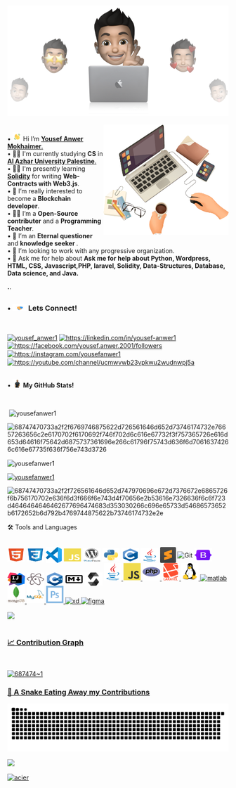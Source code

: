 <!--About myself!-->
<div align="center" >  
<img  src="Images/cover-photo.png" > </div>  </br> </a>

<div align="left" >
<img align="right" height="250" width="285" src="Images/home.png" > <br>
<!--• 👋  Hi I’m <a href="http://YousefAnwerMokhaimer.com" target="_blank"><b>Yousef Anwer Mokhaimer</b>.</a> <br> -->
•  <img src="Images/shake-hand.gif" width="20px"> Hi I’m <a href="https://YousefAnwerMokhaimer.tech/" target="_blank"><b>Yousef Anwer Mokhaimer</b>.</a> <br>
• 👨‍🎓 I'm currently studying <b>CS</b> in <a href="http://www.alazhar.edu.ps/"><b> Al Azhar University  Palestine</b>.</a><br>
• 👨‍💻 I'm presently learning <a href="https://soliditylang.org/"><b>Solidity</b></a> for writing <b>Web-Contracts with Web3.js</b>.<br>
• 👀 I’m really interested to become a <b>Blockchain developer</b>.<br>
• 👨‍🏫 I’m a <b>Open-Source contributer</b> and a <b>Programming Teacher</b>. <br>
• 🌱 I’m an <b>Eternal questioner</b> and <b>knowledge seeker </b>. <br>
• 💞️ I’m looking to work with any progressive organization.<br>
• 💬 Ask me for help about <b>Ask me for help about  Python, Wordpress, HTML, CSS, Javascript,PHP,  laravel, Solidity, Data-Structures, Database, Data science, and Java.</h3><p align="left">.</b>.<br>
</div>

##

<!--:Social Media Links!-->

<div>

<h3> • <img src="Images/shakehand.gif" width="32">  <b> Lets Connect! </b> </h3> <br>

<a href="https://twitter.com/yousef_anwer1" target="blank"><img align="center" src="https://raw.githubusercontent.com/rahuldkjain/github-profile-readme-generator/master/src/images/icons/Social/twitter.svg" alt="yousef_anwer1" height="30" width="40" /></a>
<a href="https://linkedin.com/in/https://linkedin.com/in/yousef-anwer1" target="blank"><img align="center" src="https://raw.githubusercontent.com/rahuldkjain/github-profile-readme-generator/master/src/images/icons/Social/linked-in-alt.svg" alt="https://linkedin.com/in/yousef-anwer1" height="30" width="40" /></a>
<a href="https://fb.com/https://facebook.com/yousef.anwer.2001/followers" target="blank"><img align="center" src="https://raw.githubusercontent.com/rahuldkjain/github-profile-readme-generator/master/src/images/icons/Social/facebook.svg" alt="https://facebook.com/yousef.anwer.2001/followers" height="30" width="40" /></a>
<a href="https://instagram.com/https://instagram.com/yousefanwer1" target="blank"><img align="center" src="https://raw.githubusercontent.com/rahuldkjain/github-profile-readme-generator/master/src/images/icons/Social/instagram.svg" alt="https://instagram.com/yousefanwer1" height="30" width="40" /></a>
<a href="https://www.youtube.com/c/https://youtube.com/channel/ucmwvwb23vpkwu2wudnwpj5a" target="blank"><img align="center" src="https://raw.githubusercontent.com/rahuldkjain/github-profile-readme-generator/master/src/images/icons/Social/youtube.svg" alt="https://youtube.com/channel/ucmwvwb23vpkwu2wudnwpj5a" height="30" width="40" /></a>
</p>


</div>


##

<!--Github stats!-->

<p> • <img src="Images/github-stats.gif" width="20">  <b>  My GitHub Stats! </b> </p> <br>

<p>&nbsp;<img align="center" src="https://github-readme-stats.vercel.app/api?username=yousefanwer1&show_icons=true&locale=en" alt="yousefanwer1" /></p>

  ![68747470733a2f2f6769746875622d726561646d652d73746174732e76657263656c2e6170702f6170692f746f702d6c616e67732f3f757365726e616d653d64616f75642d6875737361696e266c61796f75743d636f6d70616374266c616e67735f636f756e743d3726](https://user-images.githubusercontent.com/101040488/207275394-ad2f3e70-a36b-4d1f-9350-0c72fd5ed689.svg)
  

<p><img align="center" src="https://github-readme-streak-stats.herokuapp.com/?user=yousefanwer1&" alt="yousefanwer1" /></p>


<p align="left"> <a href="https://github.com/ryo-ma/github-profile-trophy"><img src="https://github-profile-trophy.vercel.app/?username=yousefanwer1" alt="yousefanwer1" /></a> </p>

![68747470733a2f2f726561646d652d747970696e672d7376672e6865726f6b756170702e636f6d3f666f6e743d4f70656e2b53616e7326636f6c6f723d4646464646462677696474683d353030266c696e65733d54686573652b6172652b6d792b4769744875622b73746174732e2e](https://user-images.githubusercontent.com/101040488/207257332-3264a1b2-fef9-44f6-8000-a18b506cc250.svg) <br>
 





<!--Used Languages and tools!-->

🛠 Tools and Languages<br> 

<div style="display: inline_block"><br>  
  <img align="center" alt="html" height="30" width="40" src="https://raw.githubusercontent.com/devicons/devicon/master/icons/html5/html5-original.svg" />
  <img align="center" alt="css" height="30" width="40" src="https://raw.githubusercontent.com/devicons/devicon/master/icons/css3/css3-original.svg" />
  <img align="center" alt="Visual Studio Code" width="36px" src="https://raw.githubusercontent.com/github/explore/80688e429a7d4ef2fca1e82350fe8e3517d3494d/topics/visual-studio-code/visual-studio-code.png" />
  <img align="center" alt="javascript" height="30" width="40" src="https://raw.githubusercontent.com/devicons/devicon/master/icons/javascript/javascript-plain.svg" />
  <img align="center" alt="wordpress" height="30" width="40" src="https://raw.githubusercontent.com/devicons/devicon/master/icons/wordpress/wordpress-original.svg" />
  <img align="center" alt="python" height="30" width="40" src="https://raw.githubusercontent.com/devicons/devicon/master/icons/python/python-original.svg" />
  <img align="center" alt="c++" height="30" width="40" src="https://raw.githubusercontent.com/devicons/devicon/master/icons/c/c-original.svg" />
  <img align="center" alt="java" height="30" width="40" src="https://raw.githubusercontent.com/devicons/devicon/master/icons/java/java-original.svg" />
  <img align="center" alt="Sublime-Text" width="36px" src="https://raw.githubusercontent.com/github/explore/80688e429a7d4ef2fca1e82350fe8e3517d3494d/topics/sublime-text/sublime-text.png" />
  <img align="center" alt="Git" width="36px" src="https://cdn.icon-icons.com/icons2/2415/PNG/512/git_plain_wordmark_logo_icon_146508.png" />
  <img align="center" alt="bootstrap" height="30" width="40" src="https://raw.githubusercontent.com/devicons/devicon/master/icons/bootstrap/bootstrap-original.svg" />
  <img align="center" alt="intellij" height="30" width="40" src="https://raw.githubusercontent.com/devicons/devicon/master/icons/intellij/intellij-original.svg" />
  <img align="center" alt="atom" height="30" width="40" src="https://raw.githubusercontent.com/devicons/devicon/master/icons/atom/atom-original.svg" />
  <img align="center" alt="C++" height="30" width="40" src="https://raw.githubusercontent.com/devicons/devicon/master/icons/cplusplus/cplusplus-original.svg" />
  <img align="center" alt="markdown" height="30" width="40" src="https://raw.githubusercontent.com/devicons/devicon/master/icons/markdown/markdown-original.svg" />
  <img align="center" alt="solidity"  height="30" width="40" src="https://raw.githubusercontent.com/devicons/devicon/master/icons/solidity/solidity-original.svg" />
  <a href="https://www.java.com" target="_blank" rel="noreferrer"> <img src="https://raw.githubusercontent.com/devicons/devicon/master/icons/java/java-original.svg" alt="java" width="40" height="40"/> </a> <a href="https://developer.mozilla.org/en-US/docs/Web/JavaScript" target="_blank" rel="noreferrer"> <img src="https://raw.githubusercontent.com/devicons/devicon/master/icons/javascript/javascript-original.svg" alt="javascript" width="40" height="40"/> </a> <a href="https://laravel.com/" target="_blank" rel="noreferrer"> 
  <img src="https://raw.githubusercontent.com/devicons/devicon/master/icons/php/php-original.svg" alt="php" width="40" height="40"/>
  <img src="https://raw.githubusercontent.com/devicons/devicon/master/icons/laravel/laravel-plain-wordmark.svg" alt="laravel" width="40" height="40"/>
  </a> <a href="https://www.linux.org/" target="_blank" rel="noreferrer"> <img src="https://raw.githubusercontent.com/devicons/devicon/master/icons/linux/linux-original.svg" alt="linux" width="40" height="40"/> </a> <a href="https://www.mathworks.com/" target="_blank" rel="noreferrer"> <img src="https://upload.wikimedia.org/wikipedia/commons/2/21/Matlab_Logo.png" alt="matlab" width="40" height="40"/> </a> <a href="https://www.mongodb.com/" target="_blank" rel="noreferrer"> <img src="https://raw.githubusercontent.com/devicons/devicon/master/icons/mongodb/mongodb-original-wordmark.svg" alt="mongodb" width="40" height="40"/> </a> <a href="https://www.mysql.com/" target="_blank" rel="noreferrer"> <img src="https://raw.githubusercontent.com/devicons/devicon/master/icons/mysql/mysql-original-wordmark.svg" alt="mysql" width="40" height="40"/> </a> 
  <a href="https://www.photoshop.com/en" target="_blank" rel="noreferrer"> <img src="https://raw.githubusercontent.com/devicons/devicon/master/icons/photoshop/photoshop-line.svg" alt="photoshop" width="40" height="40"/> </a> <a href="https://www.php.net" target="_blank" rel="noreferrer">
  <a href="https://git-scm.com/" target="_blank" rel="noreferrer">
  <a href="https://www.adobe.com/products/xd.html" target="_blank" rel="noreferrer"> <img src="https://cdn.worldvectorlogo.com/logos/adobe-xd.svg" alt="xd" width="40" height="40"/>
  <a href="https://www.figma.com/" target="_blank" rel="noreferrer"> <img src="https://www.vectorlogo.zone/logos/figma/figma-icon.svg" alt="figma" width="40" height="40"/> </a> <a href="https://git-scm.com/" target="_blank" rel="noreferrer">
 

</div> <br>
    
<img src="https://readme-typing-svg.herokuapp.com?font=Open+Sans&color=F0E68C&width=500&lines=These+are+the+tools+that+I+am+working+with..">

#
    
<!--Contribution Graph Section!-->

<h3 align="left"> 📈 Contribution Graph</h3><br> 

![687474~1](https://user-images.githubusercontent.com/101040488/207271951-251e2251-6826-4bc2-914d-02fec9fb79ce.SVG)

    
<!--Snake Animation!-->
### 🐍 A Snake Eating Away my Contributions

<p align="center">
  <img src="https://github.com/Daoud-Hussain/Daoud-Hussain/raw/output/github-contribution-grid-snake.svg" alt="snake"></center>
</p>

<img src="https://readme-typing-svg.herokuapp.com?font=Open+Sans&color=27e650c4&width=500&lines=Thanks+For+Visiting+my+Profile..">
    

<!--Profile view counter API!-->
<p align="left"> <img src="https://gpvc.arturio.dev/Daoud-Hussain" alt="acier" /> </p>
 
